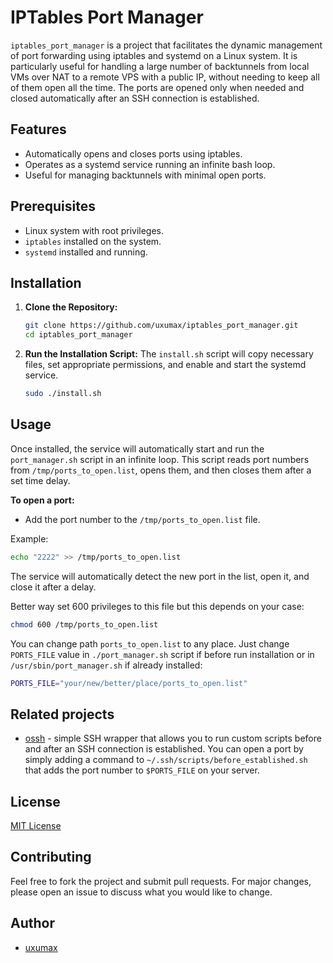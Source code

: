 # IPTables Port Manager

`iptables_port_manager` is a project that facilitates the dynamic management of port forwarding using iptables and systemd on a Linux system. It is particularly useful for handling a large number of backtunnels from local VMs over NAT to a remote VPS with a public IP, without needing to keep all of them open all the time. The ports are opened only when needed and closed automatically after an SSH connection is established.

## Features
- Automatically opens and closes ports using iptables.
- Operates as a systemd service running an infinite bash loop.
- Useful for managing backtunnels with minimal open ports.

## Prerequisites
- Linux system with root privileges.
- `iptables` installed on the system.
- `systemd` installed and running.

## Installation

1. **Clone the Repository:**
    ```sh
    git clone https://github.com/uxumax/iptables_port_manager.git
    cd iptables_port_manager
    ```

2. **Run the Installation Script:**
    The `install.sh` script will copy necessary files, set appropriate permissions, and enable and start the systemd service.
    ```sh
    sudo ./install.sh
    ```

## Usage

Once installed, the service will automatically start and run the `port_manager.sh` script in an infinite loop. This script reads port numbers from `/tmp/ports_to_open.list`, opens them, and then closes them after a set time delay.

**To open a port:**
- Add the port number to the `/tmp/ports_to_open.list` file.

Example:
```sh
echo "2222" >> /tmp/ports_to_open.list
```

The service will automatically detect the new port in the list, open it, and close it after a delay.

Better way set 600 privileges to this file but this depends on your case:
```sh
chmod 600 /tmp/ports_to_open.list
```

You can change path `ports_to_open.list` to any place. 
Just change `PORTS_FILE` value in `./port_manager.sh` script if before run installation or in `/usr/sbin/port_manager.sh` if already installed:
```sh
PORTS_FILE="your/new/better/place/ports_to_open.list"
```

## Related projects
- [ossh](https://github.com/uxumax/ossh) - simple SSH wrapper that allows you to run custom scripts before and after an SSH connection is established. You can open a port by simply adding a command to `~/.ssh/scripts/before_established.sh` that adds the port number to `$PORTS_FILE` on your server.

## License
[MIT License](LICENSE)

## Contributing

Feel free to fork the project and submit pull requests. For major changes, please open an issue to discuss what you would like to change.

## Author
- [uxumax](https://github.com/uxumax)
